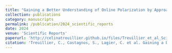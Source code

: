 ```yaml
---
title: "Gaining a Better Understanding of Online Polarization by Approaching it as a Dynamic Process"
collection: publications
category: manuscripts
permalink: /publication/2024_scientific_reports
date: 2024
venue: 'Scientific Reports'
paperurl: 'http://celinatreuillier.github.io/files/Treuillier_et_al_Scientific_Reports.pdf'
citation: 'Treuillier, C., Castagnos, S., Lagier, C. et al. Gaining a better understanding of online polarization by approaching it as a dynamic process. Sci Rep 14, 8702 (2024). https://doi.org/10.1038/s41598-024-58915-w'
---
```

